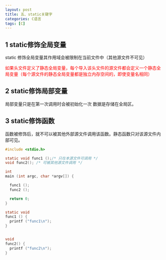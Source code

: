 ```yaml
---
layout: post
title: 五、static关键字
categories: C语言
tags: [C]
---
```


## 1 static修饰全局变量

static 修饰全局变量其作用域会被限制在当前文件中（其他源文件不可见）

<font color="red">如果头文件定义了静态全局变量，每个导入该头文件的源文件都会定义一个静态全局变量（每个源文件的静态全局变量都是独立内存空间的，即使变量名相同）</font>

## 2 static修饰局部变量

局部变量只是在第一次调用时会被初始化一次 数据是存储在全局区。

## 3 static修饰函数

函数被修饰后，就不可以被其他外部源文件调用该函数。静态函数只对该源文件内部可见。

```c
#include <stdio.h>

static void func1 ();/* 只在本源文件可调用 */
void func2(); /* 可被其他源文件调用 */

int
main (int argc, char *argv[]) {

  func1 ();
  func2 ();

  return 0;
}

static void
func1 () {
  printf ("func1\n");
}


void
func2() {
  printf ("func2\n");
}
```
  